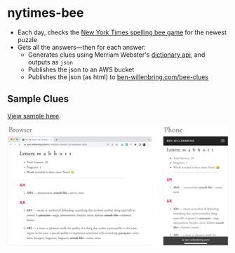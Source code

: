 # nytimes-bee

-   Each day, checks the [New York Times spelling bee game](https://www.nytimes.com/puzzles/spelling-bee) for the newest puzzle
-   Gets all the answers—then for each answer:
    -   Generates clues using Merriam Webster's [dictionary api](https://www.dictionaryapi.com), and outputs as `json`
    -   Publishes the json to an AWS bucket
    -   Publishes the json (as html) to [ben-willenbring.com/bee-clues](https://ben-willenbring.com/bee-clues)

## Sample Clues

[View sample here](https://www.ben-willenbring.com/bee-clues/nyt-cluestue-22-august-2023).

<img src="./img/screenshot-browser-and-phone.png"/>
